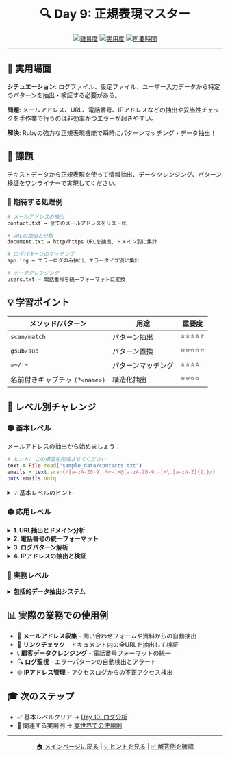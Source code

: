 <div align="center">

# 🔍 Day 9: 正規表現マスター

[![難易度](https://img.shields.io/badge/難易度-🟠%20中級-orange?style=flat-square)](#)
[![実用度](https://img.shields.io/badge/実用度-⭐⭐⭐⭐-yellow?style=flat-square)](#)
[![所要時間](https://img.shields.io/badge/所要時間-35分-blue?style=flat-square)](#)

</div>

---

## 🎯 実用場面

**シチュエーション**: ログファイル、設定ファイル、ユーザー入力データから特定のパターンを抽出・検証する必要がある。

**問題**: メールアドレス、URL、電話番号、IPアドレスなどの抽出や妥当性チェックを手作業で行うのは非効率かつエラーが起きやすい。

**解決**: Rubyの強力な正規表現機能で瞬時にパターンマッチング・データ抽出！

## 📝 課題

テキストデータから正規表現を使って情報抽出、データクレンジング、パターン検証をワンライナーで実現してください。

### 🎯 期待する処理例
```bash
# メールアドレスの抽出
contact.txt → 全てのメールアドレスをリスト化

# URLの抽出と分類
document.txt → http/https URLを抽出、ドメイン別に集計

# ログパターンのマッチング
app.log → エラーログのみ抽出、エラータイプ別に集計

# データクレンジング
users.txt → 電話番号を統一フォーマットに変換
```

## 💡 学習ポイント

| メソッド/パターン | 用途 | 重要度 |
|-----------------|------|--------|
| `scan/match` | パターン抽出 | ⭐⭐⭐⭐⭐ |
| `gsub/sub` | パターン置換 | ⭐⭐⭐⭐⭐ |
| `=~/!~` | パターンマッチング | ⭐⭐⭐⭐ |
| 名前付きキャプチャ `(?<name>)` | 構造化抽出 | ⭐⭐⭐⭐ |

## 🚀 レベル別チャレンジ

### 🟢 基本レベル
メールアドレスの抽出から始めましょう：

```ruby
# ヒント: この構造を完成させてください
text = File.read("sample_data/contacts.txt")
emails = text.scan(/[a-zA-Z0-9._%+-]+@[a-zA-Z0-9.-]+\.[a-zA-Z]{2,}/)
puts emails.uniq
```

<details>
<summary>💡 基本レベルのヒント</summary>

- `scan` メソッドでマッチする全パターンを配列で取得
- メールアドレスパターン: `ユーザー名@ドメイン名.TLD`
- `uniq` で重複を除去

</details>

### 🟡 応用レベル

<details>
<summary><strong>1. URL抽出とドメイン分析</strong></summary>

```ruby
# URLを抽出してドメイン別に集計
text = File.read("sample_data/document.txt")
urls = text.scan(%r{https?://[^\s<>"]+})
domains = urls.map { |url| url[%r{https?://([^/]+)}, 1] }
             .group_by(&:itself)
             .transform_values(&:size)
puts domains
```

**学習ポイント**: URLパターン、ドメイン抽出、集計処理

</details>

<details>
<summary><strong>2. 電話番号の統一フォーマット</strong></summary>

```ruby
# 様々な形式の電話番号を統一フォーマットに変換
text = File.read("sample_data/contacts.txt")
normalized = text.gsub(/(\d{3})[-.\s]?(\d{4})[-.\s]?(\d{4})/, '\1-\2-\3')
puts normalized
```

**学習ポイント**: キャプチャグループ、置換パターン

</details>

<details>
<summary><strong>3. ログパターン解析</strong></summary>

```ruby
# エラーログのみ抽出してエラータイプ別に集計
logs = File.readlines("sample_data/app.log")
errors = logs.select { |line| line =~ /ERROR|FATAL/ }
error_types = errors.map { |line| line[/\[(.*?)\]/, 1] }
                   .compact
                   .group_by(&:itself)
                   .transform_values(&:size)
puts error_types
```

**学習ポイント**: 条件抽出、パターン分類

</details>

<details>
<summary><strong>4. IPアドレスの抽出と検証</strong></summary>

```ruby
# IPv4アドレスを抽出して有効性チェック
text = File.read("sample_data/network.log")
ips = text.scan(/\b(?:[0-9]{1,3}\.){3}[0-9]{1,3}\b/)
valid_ips = ips.select do |ip|
  ip.split('.').all? { |octet| (0..255).include?(octet.to_i) }
end
puts valid_ips.uniq
```

**学習ポイント**: 複雑なパターン、妥当性検証

</details>

### 🔴 実務レベル

<details>
<summary><strong>包括的データ抽出システム</strong></summary>

複数のテキストファイルから、メール、URL、電話番号、IPアドレスを一括抽出し、
JSONフォーマットで出力するシステムを実装。重複除去とドメイン別分類も実施。

```ruby
require 'json'

data = {
  emails: [],
  urls: {},
  phones: [],
  ips: []
}

Dir.glob("sample_data/*.txt").each do |file|
  text = File.read(file)

  # メールアドレス抽出
  data[:emails] += text.scan(/[a-zA-Z0-9._%+-]+@[a-zA-Z0-9.-]+\.[a-zA-Z]{2,}/)

  # URL抽出とドメイン別集計
  urls = text.scan(%r{https?://[^\s<>"]+})
  urls.each do |url|
    domain = url[%r{https?://([^/]+)}, 1]
    data[:urls][domain] ||= 0
    data[:urls][domain] += 1
  end

  # 電話番号抽出（統一フォーマット）
  phones = text.scan(/(\d{3})[-.\s]?(\d{4})[-.\s]?(\d{4})/)
  data[:phones] += phones.map { |parts| parts.join('-') }

  # IPアドレス抽出
  data[:ips] += text.scan(/\b(?:[0-9]{1,3}\.){3}[0-9]{1,3}\b/)
end

# 重複除去
data[:emails].uniq!
data[:phones].uniq!
data[:ips].uniq!

puts JSON.pretty_generate(data)
```

</details>

## 📊 実際の業務での使用例

- 📧 **メールアドレス収集** - 問い合わせフォームや資料からの自動抽出
- 🔗 **リンクチェック** - ドキュメント内の全URLを抽出して検証
- 📞 **顧客データクレンジング** - 電話番号フォーマットの統一
- 🔍 **ログ監視** - エラーパターンの自動検出とアラート
- 🌐 **IPアドレス管理** - アクセスログからの不正アクセス検出

## 🎓 次のステップ

- ✅ 基本レベルクリア → [Day 10: ログ分析](../../week4_text_processing/day10_log_analysis/problem.md)
- 🔗 関連する実用例 → [実世界での使用例](../../../resources/real_world_examples.md#データ処理分析)

---

<div align="center">

[🏠 メインページに戻る](../../../README.md) | [💡 ヒントを見る](hints.md) | [✅ 解答例を確認](solution.rb)

</div>
